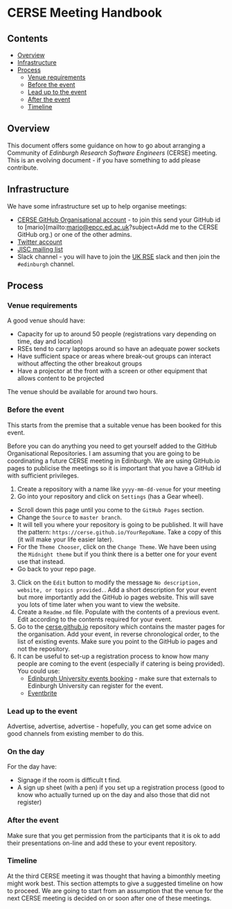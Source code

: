 # CERSE Meeting Handbook

## Contents

* [Overview](#overview)
* [Infrastructure](#infrastructure)
* [Process](#process)
  * [Venue requirements](#venue-requirements)
  * [Before the event](#before-the-event) 
  * [Lead up to the event](#lead-up-to-the-event)
  * [After the event](#after-the-event)
  * [Timeline](#timeline)

  
## Overview

This document offers some guidance on how to go about
arranging a Community of *Edinburgh Research Software 
Engineers* (CERSE) meeting. This is an evolving document - if you have something to add please contribute.

## Infrastructure

We have some infrastructure set up to help organise 
meetings:

* [CERSE GitHub Organisational account](https://github.com/cerse/) - to join this send your GitHub id to [mario](mailto:mario@epcc.ed.ac.uk?subject=Add me to the CERSE GitHub org.) or one of the other admins.
* [Twitter account](https://twitter.com/cerse7)
* [JISC mailing list](https://www.jiscmail.ac.uk/cgi-bin/webadmin?A0=ED-RSE-COMMUNITY)
* Slack channel - you will have to join the [UK RSE](https://docs.google.com/forms/d/e/1FAIpQLSc9LqOWGwA1xDvSgy81eimcb9s0cNBFso0zv0_HoZz16G1M5w/viewform?c=0&w=1) slack and then join the `#edinburgh` channel.

## Process

### Venue requirements

A good venue should have:

* Capacity for up to around 50 people (registrations vary depending on time, day and location)
* RSEs tend to carry laptops around so have an adequate power sockets
* Have sufficient space or areas where break-out groups can interact without affecting the other breakout groups
* Have a projector at the front with a screen or other equipment that allows content to be projected

The venue should be available for around two hours.

### Before the event
This starts from the premise that a suitable venue has been booked for this event.

Before you can do anything you need to get yourself added to the GitHub Organisational Repositories. I am assuming that you are going to be coordinating a future CERSE meeting in Edinburgh. We are using GitHub.io pages to publicise the meetings so it is important that you have a GitHub id with sufficient privileges.

1. Create a repository with a name like `yyyy-mm-dd-venue` for your meeting
2. Go into your repository and click on `Settings` (has a Gear wheel). 
  * Scroll down this page until you come to the `GitHub Pages` section.
  * Change the `Source` to `master branch`.
  * It will tell you where your repository is going to be published. It will have the pattern: `https://cerse.github.io/YourRepoName`. Take a copy of this (it will make your life easier later).
  * For the `Theme Chooser`, click on the `Change Theme`. We have been using the `Midnight theme` but if you think there is a better one for your event use that instead.
  * Go back to your repo page.
3. Click on the `Edit` button to modify the message `No description, website, or topics provided.`. Add a short description for your event but more importantly add the GitHub io pages website. This will save you lots of time later when you want to view the website.
4. Create a `Readme.md` file. Populate with the contents of a previous event. Edit according to the contents required for your event.
5. Go to the [cerse.github.io](https://github.com/cerse/cerse.github.io) repository which contains the master pages for the organisation. Add your event, in reverse chronological order, to the list of existing events. Make sure you point to the GitHub io pages and not the repository. 
6. It can be useful to set-up a registration process to know how many people are coming to the event (especially if catering is being provided). You could use:
   * [Edinburgh University events booking](https://www.ed.ac.uk/information-services/computing/comms-and-collab/event-booking) - make sure that externals to Edinburgh University can register for the event.
   * [Eventbrite](https://www.eventbrite.co.uk/)

### Lead up to the event

Advertise, advertise, advertise - hopefully, you can get some advice on good channels from existing member to do this.

### On the day

For the day have:

* Signage if the room is difficult t find.
* A sign up sheet (with a pen) if you set up a registration process (good to know who actually turned up on the day and also those that did not register)

### After the event

Make sure that you get permission from the participants that it is ok to add their presentations on-line and add these to your event repository. 

### Timeline

At the third CERSE meeting it was thought that having a bimonthly meeting might work best. This section attempts to give a suggested timeline on how to proceed. We are going to start from an assumption that the venue for the next CERSE meeting is decided on or soon after one of these meetings.
